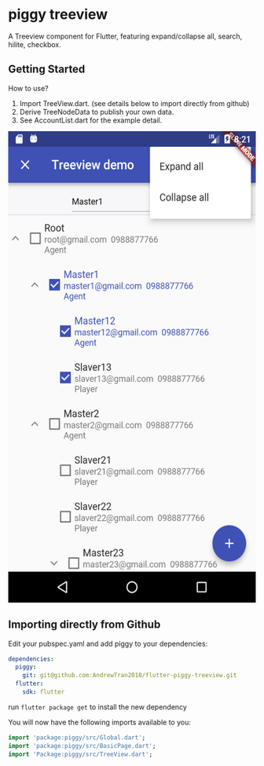 # piggy treeview

A Treeview component for Flutter, featuring expand/collapse all, search, hilite, checkbox.

## Getting Started

How to use? 
1. Import TreeView.dart. (see details below to import directly from github)
2. Derive TreeNodeData to publish your own data.
3. See AccountList.dart for the example detail.


<img src="https://raw.githubusercontent.com/AndrewTran2018/flutter-piggy-treeview/screenshot/Screenshot_1517923304.png" width="540" height="960">

## Importing directly from Github

Edit your pubspec.yaml and add piggy to your dependencies:

```yaml
dependencies:
  piggy:
    git: git@github.com:AndrewTran2018/flutter-piggy-treeview.git
  flutter:
    sdk: flutter
```

run `flutter package get` to install the new dependency

You will now have the following imports available to you:

```dart
import 'package:piggy/src/Global.dart';
import 'package:piggy/src/BasicPage.dart';
import 'Package:piggy/src/TreeView.dart';
```